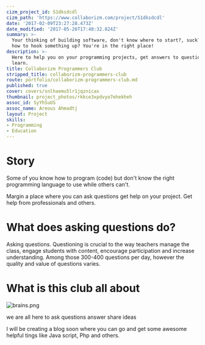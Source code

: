```yaml
---
cizm_project_id: S1dksdcdl
cizm_path: 'https://www.collaborizm.com/project/S1dksdcdl'
date: '2017-02-09T23:27:28.473Z'
date_modified: '2017-05-26T17:48:32.824Z'
summary: >-
  Your thinking of building software, don't know where to start?, suck? Not sure
  how to hook something up? You're in the right place!
description: >-
  Here to help you on your programming projects, get answers to questions, and
  learn.
title: Collaborizm Programmers Club
stripped_title: collaborizm-programmers-club
route: portfolio/collaborizm-programmers-club.md
published: true
cover: covers/snlhaemu5lr1jqznicax
thumbnail: project_photos/rkkce3xpdvyo7ehekheh
assoc_id: SyYhSuUS
assoc_name: Areous Ahmadtj
layout: Project
skills:
- Programming
- Education
---
```

# Story

Some of you know how to program (code) but don't know the right programming language to use while others can't.

Margin a place where you can ask questions get help on your project.
Get help from professionals and others.
# What does asking questions do?
Asking questions. Questioning is crucial to the way teachers manage the class, engage students with content, encourage participation and increase understanding. Among those 300-400 questions per day, however the quality and value of questions varies.
# What is this club all about

![brains.png](czm://jfrajumcu0dnqynf2fjl)

we are all here to ask questions answer share ideas

I will be creating a blog soon where you can go and get some awesome helpful tings like Java script, Php and others.
